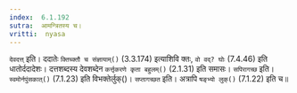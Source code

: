```yaml
---
index:  6.1.192
sutra:  आमन्त्रितस्य च।
vritti:  nyasa
---
```


`देवदत्त्` इति। ददातेः `क्तिच्क्तौ च संज्ञायाम्()` (3.3.174) इत्याशिवि क्तः, `वो वद्? घोः` (7.4.46) इति धातोर्ददादेशः। दत्तशब्दस्य देवशब्देन `कर्त्तृकरणे कृता बहुलम्()` (2.1.31) इति समासः। `सपिरागच्छ` इति। `स्वमोर्नपुंसकात्()` (7.1.23) इति विभक्तेर्लुक्()। `सप्तागच्छत` इति। अत्रापि `षङ्भ्यो लुक्()` (7.1.22) इति च॥
